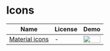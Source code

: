 
Icons
=======
Name | License | Demo
--- | --- | ---
[Material icons](https://design.google.com/icons/) | - | <img src="https://design.google.com/icons/static/images/tile-iconfont.svg" width="100%">
